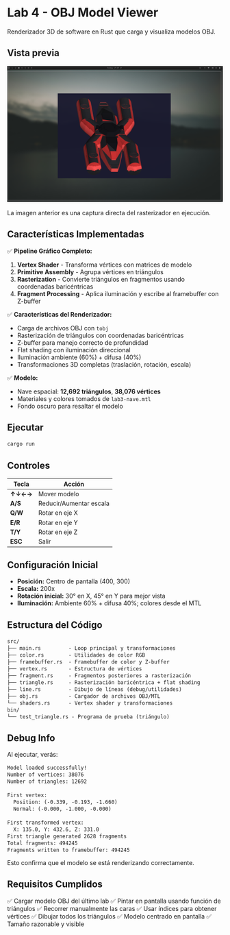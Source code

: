 # Lab 4 - OBJ Model Viewer

Renderizador 3D de software en Rust que carga y visualiza modelos OBJ.

## Vista previa

![Vista previa del modelo](screenshot-2025-10-31_17-57-57.png)

La imagen anterior es una captura directa del rasterizador en ejecución.

## Características Implementadas

✅ **Pipeline Gráfico Completo:**
1. **Vertex Shader** - Transforma vértices con matrices de modelo
2. **Primitive Assembly** - Agrupa vértices en triángulos
3. **Rasterization** - Convierte triángulos en fragmentos usando coordenadas baricéntricas
4. **Fragment Processing** - Aplica iluminación y escribe al framebuffer con Z-buffer

✅ **Características del Renderizador:**
- Carga de archivos OBJ con `tobj`
- Rasterización de triángulos con coordenadas baricéntricas
- Z-buffer para manejo correcto de profundidad
- Flat shading con iluminación direccional
- Iluminación ambiente (60%) + difusa (40%)
- Transformaciones 3D completas (traslación, rotación, escala)

✅ **Modelo:**
- Nave espacial: **12,692 triángulos**, **38,076 vértices**
- Materiales y colores tomados de `lab3-nave.mtl`
- Fondo oscuro para resaltar el modelo

## Ejecutar

```bash
cargo run
```

## Controles

| Tecla | Acción |
|-------|--------|
| **↑↓←→** | Mover modelo |
| **A/S** | Reducir/Aumentar escala |
| **Q/W** | Rotar en eje X |
| **E/R** | Rotar en eje Y |
| **T/Y** | Rotar en eje Z |
| **ESC** | Salir |

## Configuración Inicial

- **Posición:** Centro de pantalla (400, 300)
- **Escala:** 200x
- **Rotación inicial:** 30° en X, 45° en Y para mejor vista
- **Iluminación:** Ambiente 60% + difusa 40%; colores desde el MTL

## Estructura del Código

```
src/
├── main.rs         - Loop principal y transformaciones
├── color.rs        - Utilidades de color RGB
├── framebuffer.rs  - Framebuffer de color y Z-buffer
├── vertex.rs       - Estructura de vértices
├── fragment.rs     - Fragmentos posteriores a rasterización
├── triangle.rs     - Rasterización baricéntrica + flat shading
├── line.rs         - Dibujo de líneas (debug/utilidades)
├── obj.rs          - Cargador de archivos OBJ/MTL
└── shaders.rs      - Vertex shader y transformaciones
bin/
└── test_triangle.rs - Programa de prueba (triángulo)
```

## Debug Info

Al ejecutar, verás:
```
Model loaded successfully!
Number of vertices: 38076
Number of triangles: 12692

First vertex:
  Position: (-0.339, -0.193, -1.660)
  Normal: (-0.000, -1.000, -0.000)

First transformed vertex:
  X: 135.0, Y: 432.6, Z: 331.0
First triangle generated 2628 fragments
Total fragments: 494245
Fragments written to framebuffer: 494245
```

Esto confirma que el modelo se está renderizando correctamente.

## Requisitos Cumplidos

✅ Cargar modelo OBJ del último lab
✅ Pintar en pantalla usando función de triángulos
✅ Recorrer manualmente las caras
✅ Usar índices para obtener vértices
✅ Dibujar todos los triángulos
✅ Modelo centrado en pantalla
✅ Tamaño razonable y visible
